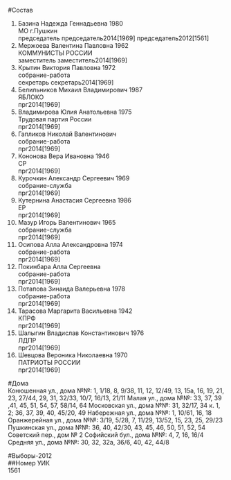 #Состав  
1. Базина Надежда Геннадьевна 1980  
   МО г.Пушкин  
    председатель председатель2014[1969] председатель2012[1561]  
2. Мержоева Валентина Павловна 1962  
    КОММУНИСТЫ РОССИИ  
    заместитель заместитель2014[1969]  
3. Крытин Виктория Павловна 1972  
    собрание-работа  
    секретарь секретарь2014[1969]  
4. Белильников Михаил Владимирович 1987  
    ЯБЛОКО  
    прг2014[1969]  
5. Владимирова Юлия Анатольевна 1975  
    Трудовая партия России  
    прг2014[1969]  
6. Гапликов Николай Валентинович  
    собрание-работа  
    прг2014[1969]  
7. Кононова Вера Ивановна 1946  
    СР  
    прг2014[1969]  
8. Курочкин Александр Сергеевич 1969  
    собрание-служба  
    прг2014[1969]  
9. Кутернина Анастасия Сергеевна 1986  
    ЕР  
    прг2014[1969]  
10. Мазур Игорь Валентинович 1965  
    собрание-служба  
    прг2014[1969]  
11. Осипова Алла Александровна 1974  
    собрание-работа  
    прг2014[1969]  
12. Покинбара Алла Сергеевна  
    собрание-работа  
    прг2014[1969]  
13. Потапова Зинаида Валерьевна 1978  
    собрание-работа  
    прг2014[1969]  
14. Тарасова Маргарита Васильевна 1942  
    КПРФ  
    прг2014[1969]  
15. Шалыгин Владислав Константинович 1976  
    ЛДПР  
    прг2014[1969]  
16. Шевцова Вероника Николаевна 1970  
    ПАТРИОТЫ РОССИИ  
    прг2014[1969]  
  
#Дома  
Конюшенная ул., дома №№: 1, 1/18, 8, 9/38, 11, 12, 12/49, 13, 15а, 16, 19, 21, 23, 27/44, 29, 31, 32/33, 10/7, 16/13, 21/11 Малая ул., дома №№: 33, 37, 39 ,41, 45, 51, 54, 57, 58/14, 64  Московская ул., дома №№: 31, 32/17, 34 к. 1, 2; 36, 37, 39, 40, 45/20, 49  Набережная ул., дома №№: 1, 10/61, 16, 18  Оранжерейная ул., дома №№: 3/19, 5/28, 7, 11/29, 13/52, 15, 23, 25, 29/23 Пушкинская ул., дома №№: 36, 40, 42/30, 43, 45, 46, 50, 51, 52, 54 Советский пер., дом № 2 Софийский бул., дома №№: 4, 7, 16, 16/4 Средняя ул., дома №№: 30, 32, 32а, 36/6, 40, 42, 44/8  
  
#Выборы-2012  
##Номер УИК  
1561  
